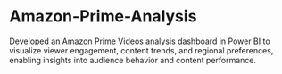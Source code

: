# Amazon-Prime-Analysis
Developed an Amazon Prime Videos analysis dashboard in Power BI to visualize viewer engagement, content trends, and regional preferences, enabling insights into audience behavior and content performance.
